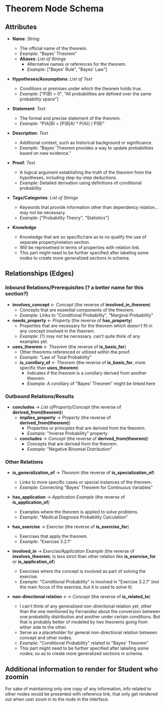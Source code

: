# Theorem Node Schema

## Attributes

- **Name**: *String*
  - The official name of the theorem.
  - *Example*: "Bayes' Theorem"
  - **Aliases**: *List of Strings*
    - Alternative names or references for the theorem.
    - *Example*: ["Bayes' Rule", "Bayes' Law"]

- **Hypotheses/Assumptions**: *List of Text*
  - Conditions or premises under which the theorem holds true.
  - *Example*: ["P(B) > 0", "All probabilities are defined over the same probability space"]  

- **Statement**: *Text*
  - The formal and precise statement of the theorem.
  - *Example*: "P(A|B) = [P(B|A) * P(A)] / P(B)"

- **Description**: *Text*
  - Additional context, such as historical background or significance.
  - *Example*: "Bayes' Theorem provides a way to update probabilities based on new evidence."

- **Proof**: *Text*
  - A logical argument establishing the truth of the theorem from the hypotheses, including step-by-step deductions.
  - *Example*: Detailed derivation using definitions of conditional probability


- **Tags/Categories**: *List of Strings*
  - Keywords that provide information other than dependency relation... may not be necessary.
  - *Example*: ["Probability Theory", "Statistics"]

- **Knowledge**
  - Knowledge that are so specific/rare as to no qualify the use of separate property/relation section.
  - Will be represetned in terms of properties with relation link.
  - This part might need to be further specified after labeling some nodes to create more generalized sections in schema.

## Relationships (Edges)
### Inbound Relations/Prerequisites (? a better name for this section?)
- **involves_concept** ← *Concept* (the reverse of **involved_in_theorem**)
  - Concepts that are essential components of the theorem.
  - *Example*: Links to "Conditional Probability", "Marginal Probability"
- **needs_property** ← *Property* (the reverse of **has_property**)
  - Properties that are necessary for the theorem which doesn't fit in any concept involved in the theorem.
  - *Example*: (?) may not be necessary. can't quite think of any examples yet.
- **uses_theorem** ← *Theorem* (the reverse of **is_basis_for**)
  - Other theorems referenced or utilized within the proof.
  - *Example*: "Law of Total Probability"
  - **is_corollary_of** ← *Theorem* (the reverse of **is_basis_for**, more specific than **uses_theorem**)
    - Indicates if the theorem is a corollary derived from another theorem.
    - *Example*: A corollary of "Bayes' Theorem" might be linked here

### Outbound Relations/Results
- **concludes** → *List ofProperty*/*Concept* (the reverse of **derived_from(theorem)**)
  - **implies_property** → *Property* (the reverse of **derived_from(theorem)**)
    - Properties or principles that are derived from the theorem.
    - *Example*: "Inverse Probability" property
  - **concludes** → *Concept* (the reverse of **derived_from(theorem)**)
    - Concepts that are derived from the theorem.
    - *Example*: "Negative Binomial Distribution"

### Other Relations
- **is_generalization_of** → *Theorem* (the reverse of **is_specialization_of**)
  - Links to more specific cases or special instances of the theorem.
  - *Example*: Connecting "Bayes' Theorem for Continuous Variables"

- **has_application** → *Application Example* (the reverse of **is_application_of**)
  - Examples where the theorem is applied to solve problems.
  - *Example*: "Medical Diagnosis Probability Calculation"
- **has_exercise** → *Exercise* (the reverse of **is_exercise_for**)
  - Exercises that apply the theorem.
  - *Example*: "Exercise 3.2.1"

- **involved_in** → *Exercise/Application Example* (the reverse of **involves_theorem**; Is less strict than other relation like **is_exercise_for** or **is_application_of**)
  - Exercises where the concept is involved as part of solving the exercise.
  - *Example*: "Conditional Probability" is involved in "Exercise 3.2.1" (not the main focus of the exercise, but it is used to solve it)

- **non-directional relation** ←→ *Concept* (the reverse of **is_related_to**)
  - I can't think of any generalized non-directional relation yet, other than the one mentioned by Fernandez about the conversion between one probability distribution and another under certain conditions. But that is probably better of modeled by two theorems going from either side to the other.
  - Serve as a placeholder for general non-directional relation between concept and other nodes.
  - *Example*: "Conditional Probability" related to "Bayes' Theorem"
  - This part might need to be further specified after labeling some nodes; so as to create more generalized sections in schema.




## Additional information to render for Student who zoomin
For sake of maintaining only one copy of any information, info related to other nodes would be presented with reference link, that only get rendered out when user zoom in to the node in the interface.
